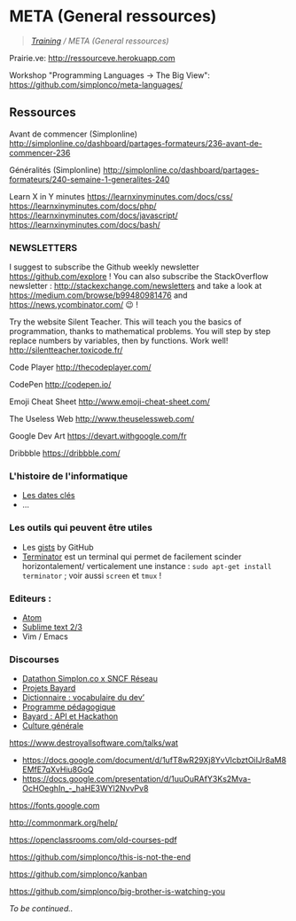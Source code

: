 # META (General ressources)

>_[Training](https://gitlab.com/simplon-co/training) / META (General ressources)_

Prairie.ve: http://ressourceve.herokuapp.com

Workshop "Programming Languages -> The Big View": https://github.com/simplonco/meta-languages/

## Ressources

Avant de commencer (Simplonline)
http://simplonline.co/dashboard/partages-formateurs/236-avant-de-commencer-236

Généralités (Simplonline)
http://simplonline.co/dashboard/partages-formateurs/240-semaine-1-generalites-240

Learn X in Y minutes
https://learnxinyminutes.com/docs/css/
https://learnxinyminutes.com/docs/php/
https://learnxinyminutes.com/docs/javascript/
https://learnxinyminutes.com/docs/bash/

### NEWSLETTERS

I suggest to subscribe the Github weekly newsletter https://github.com/explore ! You can also subscribe the StackOverflow newsletter : http://stackexchange.com/newsletters and take a look at https://medium.com/browse/b99480981476 and https://news.ycombinator.com/ :wink: !

Try the website Silent Teacher. This will teach you the basics of programmation, thanks to mathematical problems. You will step by step replace numbers by variables, then by functions. Work well!
http://silentteacher.toxicode.fr/

Code Player
http://thecodeplayer.com/

CodePen
http://codepen.io/

Emoji Cheat Sheet
http://www.emoji-cheat-sheet.com/

The Useless Web
http://www.theuselessweb.com/

Google Dev Art
https://devart.withgoogle.com/fr

Dribbble
https://dribbble.com/

### L'histoire de l'informatique

* [Les dates clés](http://www.linternaute.com/histoire/categorie/98/a/1/1/histoire_de_l_informatique.shtml)
* ...

### Les outils qui peuvent être utiles

* Les [gists](http://gist.github.com) by GitHub
* [Terminator](https://doc.ubuntu-fr.org/terminator) est un terminal qui permet de facilement scinder horizontalement/ verticalement une instance : 
`sudo apt-get install terminator` ; voir aussi `screen` et `tmux` !

### Editeurs : 
* [Atom](http://atom.io)
* [Sublime text 2/3](http://sublimetext.com)
* Vim / Emacs

### Discourses

* [Datathon Simplon.co x SNCF Réseau](http://discourse.simplon.co/t/datathon-simplon-co-x-sncf-reseau/124)
* [Projets Bayard](http://discourse.simplon.co/t/projets-bayard/89)
* [Dictionnaire : vocabulaire du dev’](http://discourse.simplon.co/t/dictionnaire-vocabulaire-du-dev/57)
* [Programme pédagogique](http://discourse.simplon.co/t/programme-pedagogique/52)
* [Bayard : API et Hackathon](http://discourse.simplon.co/t/bayard-api-et-hackathon/107)
* [Culture générale](http://discourse.simplon.co/t/culture-generale/108)

https://www.destroyallsoftware.com/talks/wat

* https://docs.google.com/document/d/1ufT8wR29Xj8YvVlcbztOiIJr8aM8EMfE7qXvHiu8GoQ
* https://docs.google.com/presentation/d/1uuOuRAfY3Ks2Mva-OcHOeghIn_-_haHE3WYl2NvvPv8

https://fonts.google.com

http://commonmark.org/help/

https://openclassrooms.com/old-courses-pdf

https://github.com/simplonco/this-is-not-the-end

https://github.com/simplonco/kanban

https://github.com/simplonco/big-brother-is-watching-you

_To be continued.._
